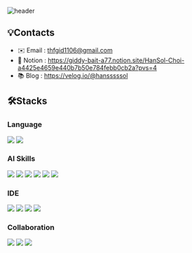 ![header](https://capsule-render.vercel.app/api?type=slice&color=475570&height=230&section=header&text=HanSolChoi&fontColor=FFFFFF&fontSize=80&rotate=15&stroke=000000&strokeWidth=2)

## 💡Contacts
- ✉️ Email : thfgid1106@gmail.com
- 📕 Notion : https://giddy-bait-a77.notion.site/HanSol-Choi-a4425e4659e440b7b50e784febb0cb2a?pvs=4
- 📚 Blog : https://velog.io/@hansssssol

## 🛠️Stacks
### Language
<img src="https://img.shields.io/badge/Python-3776AB?style=for-the-badge&logo=Python&logoColor=white">  <img src="https://img.shields.io/badge/C%23-512BD4?style=for-the-badge&logo=csharp&logoColor=white">
### AI Skills
<img src="https://img.shields.io/badge/pandas-150458?style=for-the-badge&logo=pandas&logoColor=white"> <img src="https://img.shields.io/badge/numpy-013243?style=for-the-badge&logo=numpy&logoColor=white"> <img src="https://img.shields.io/badge/scikitlearn-F7931E?style=for-the-badge&logo=scikitlearn&logoColor=white"> <img src="https://img.shields.io/badge/seaborn-CB2E6D?style=for-the-badge&logo=&logoColor=white"> <img src="https://img.shields.io/badge/matplotlib-11557?style=for-the-badge&logo=&logoColor=white"> <img src="https://img.shields.io/badge/TensorFlow-FF6F00?style=for-the-badge&logo=TensorFlow&logoColor=white">
### IDE
<img src="https://img.shields.io/badge/VSCode-007ACC?style=for-the-badge&logo=visualstudiocode&logoColor=white"> <img src="https://img.shields.io/badge/visualstudio-5C2D91?style=for-the-badge&logo=visualstudio&logoColor=white"> <img src="https://img.shields.io/badge/jupyter-F37626?style=for-the-badge&logo=jupyter&logoColor=white"> <img src="https://img.shields.io/badge/colab-F9AB00?style=for-the-badge&logo=googlecolab&logoColor=white"> 
### Collaboration
<img src="https://img.shields.io/badge/git-F05032?style=for-the-badge&logo=git&logoColor=white"> <img src="https://img.shields.io/badge/github-181717?style=for-the-badge&logo=github&logoColor=white"> <img src="https://img.shields.io/badge/notion-white?style=for-the-badge&logo=notion&logoColor=black">

